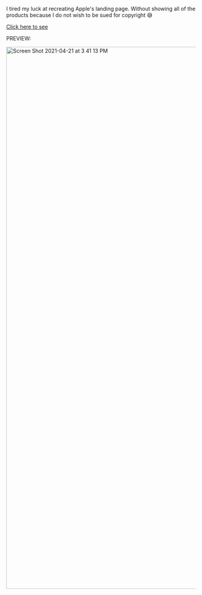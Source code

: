I tired my luck at recreating Apple's landing page. Without showing all of the products because I do not wish to be sued for copyright 😅

<a href="https://codepen.io/rhollings/full/gOgQYWy" target="blank">Click here to see</a>

<!--
https://codepen.io/rhollings/full/gOgQYWy
-->

PREVIEW:

<img width="1440" alt="Screen Shot 2021-04-21 at 3 41 13 PM" src="https://user-images.githubusercontent.com/75183667/115563669-14b4af80-a2b8-11eb-9742-98cb8d285f9a.png">
